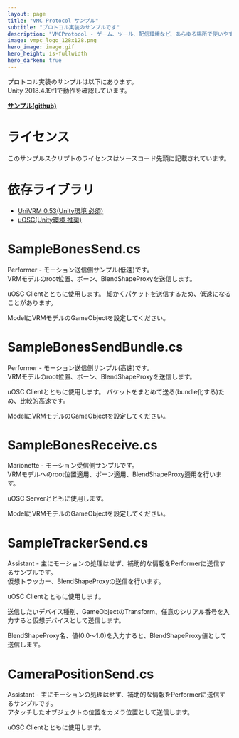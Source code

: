 ```yaml
---
layout: page
title: "VMC Protocol サンプル"
subtitle: "プロトコル実装のサンプルです"
description: "VMCProtocol - ゲーム、ツール、配信環境など、あらゆる場所で使いやすいモーションキャプチャプロトコル仕様"
image: vmpc_logo_128x128.png
hero_image: image.gif
hero_height: is-fullwidth
hero_darken: true
---
```


プロトコル実装のサンプルは以下にあります。  
Unity 2018.4.19f1で動作を確認しています。

**[サンプル(github)](https://github.com/sh-akira/VirtualMotionCaptureProtocol/tree/master/sample)**

# ライセンス
このサンプルスクリプトのライセンスはソースコード先頭に記載されています。

# 依存ライブラリ
- [UniVRM 0.53(Unity環境 必須)](https://github.com/vrm-c/UniVRM)
- [uOSC(Unity環境 推奨)](https://github.com/hecomi/uOSC)

# SampleBonesSend.cs
Performer - モーション送信側サンプル(低速)です。  
VRMモデルのroot位置、ボーン、BlendShapeProxyを送信します。

uOSC Clientとともに使用します。
細かくパケットを送信するため、低速になることがあります。

ModelにVRMモデルのGameObjectを設定してください。

# SampleBonesSendBundle.cs
Performer - モーション送信側サンプル(高速)です。  
VRMモデルのroot位置、ボーン、BlendShapeProxyを送信します。

uOSC Clientとともに使用します。
パケットをまとめて送る(bundle化する)ため、比較的高速です。

ModelにVRMモデルのGameObjectを設定してください。

# SampleBonesReceive.cs
Marionette - モーション受信側サンプルです。  
VRMモデルへのroot位置適用、ボーン適用、BlendShapeProxy適用を行います。

uOSC Serverとともに使用します。

ModelにVRMモデルのGameObjectを設定してください。

# SampleTrackerSend.cs
Assistant - 主にモーションの処理はせず、補助的な情報をPerformerに送信するサンプルです。  
仮想トラッカー、BlendShapeProxyの送信を行います。

uOSC Clientとともに使用します。

送信したいデバイス種別、GameObjectのTransform、任意のシリアル番号を入力すると仮想デバイスとして送信します。

BlendShapeProxy名、値(0.0～1.0)を入力すると、BlendShapeProxy値として送信します。

# CameraPositionSend.cs
Assistant - 主にモーションの処理はせず、補助的な情報をPerformerに送信するサンプルです。  
アタッチしたオブジェクトの位置をカメラ位置として送信します。

uOSC Clientとともに使用します。

